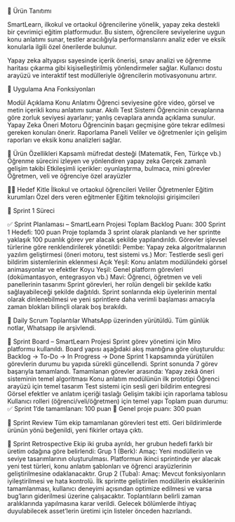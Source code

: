 
📌 Ürün Tanıtımı

SmartLearn, ilkokul ve ortaokul öğrencilerine yönelik, yapay zeka destekli bir çevrimiçi eğitim platformudur. Bu sistem, öğrencilere seviyelerine uygun konu anlatımı sunar, testler aracılığıyla performanslarını analiz eder ve eksik konularla ilgili özel önerilerde bulunur.

Yapay zeka altyapısı sayesinde içerik önerisi, sınav analizi ve öğrenme haritası çıkarma gibi kişiselleştirilmiş yönlendirmeler sağlar. Kullanıcı dostu arayüzü ve interaktif test modülleriyle öğrencilerin motivasyonunu artırır.

🎯 Uygulama Ana Fonksiyonları

Modül	Açıklama
Konu Anlatımı	Öğrenci seviyesine göre video, görsel ve metin içerikli konu anlatımı sunar.
Akıllı Test Sistemi	Öğrencinin cevaplarına göre zorluk seviyesi ayarlanır; yanlış cevaplara anında açıklama sunulur.
Yapay Zeka Öneri Motoru	Öğrencinin başarı geçmişine göre tekrar edilmesi gereken konuları önerir.
Raporlama Paneli	Veliler ve öğretmenler için gelişim raporları ve eksik konu analizleri sağlar.

🔧 Ürün Özellikleri
Kapsamlı müfredat desteği (Matematik, Fen, Türkçe vb.)
Öğrenme sürecini izleyen ve yönlendiren yapay zeka
Gerçek zamanlı gelişim takibi
Etkileşimli içerikler: oyunlaştırma, bulmaca, mini görevler
Öğretmen, veli ve öğrenciye özel arayüzler

👨‍🏫 Hedef Kitle
İlkokul ve ortaokul öğrencileri
Veliler
Öğretmenler
Eğitim kurumları
Özel ders veren eğitmenler
Eğitim teknolojisi girişimcileri

🚀 Sprint 1 Süreci

✅ Sprint Planlaması – SmartLearn Projesi
Toplam Backlog Puanı: 300
Sprint 1 Hedefi: 100 puan
Proje toplamda 3 sprint olarak planlandı ve her sprintte yaklaşık 100 puanlık görev yer alacak şekilde yapılandırıldı.
Görevler işlevsel türlerine göre renklendirilerek yönetildi:
 Pembe: Yapay zeka algoritmalarının yazılım geliştirmesi (öneri motoru, test sistemi vs.)
 Mor: Testlerde sesli geri bildirim sistemlerinin eklenmesi
 Açık Yeşil: Konu anlatım modülündeki görsel animasyonlar ve efektler
 Koyu Yeşil: Genel platform görevleri (dokümantasyon, entegrasyon vb.)
 Mavi: Öğrenci, öğretmen ve veli panellerinin tasarımı
Sprint görevleri, her rolün dengeli bir şekilde katkı sağlayabileceği şekilde dağıtıldı.
Sprint sonlarında ekip üyelerinin mental olarak dinlenebilmesi ve yeni sprintlere daha verimli başlaması amacıyla zaman blokları bilinçli olarak boş bırakıldı.

💬 Daily Scrum
Toplantılar WhatsApp üzerinden yürütüldü.
Tüm günlük notlar, Whatsapp ile arşivlendi.


📌 Sprint Board – SmartLearn Projesi
Sprint görev yönetimi için Miro platformu kullanıldı.
Board yapısı aşağıdaki akış mantığına göre oluşturuldu:
Backlog → To-Do → In Progress → Done
Sprint 1 kapsamında yürütülen görevlerin durumu bu yapıda sürekli güncellendi.
Sprint sonunda 7 görev başarıyla tamamlandı.
Tamamlanan görevler arasında:
Yapay zekâ öneri sisteminin temel algoritması
Konu anlatım modülünün ilk prototipi
Öğrenci arayüzü için temel tasarım
Test sistemi için sesli geri bildirim entegresi
Görsel efektler ve anlatım içeriği taslağı
Gelişim takibi için raporlama tablosu
Kullanıcı rolleri (öğrenci/veli/öğretmen) için temel yapı
Toplam puan durumu:
✅ Sprint 1’de tamamlanan: 100 puan
🎯 Genel proje puanı: 300 puan

🧪 Sprint Review
Tüm ekip tamamlanan görevleri test etti.
Geri bildirimlerde ürünün yönü beğenildi, yeni fikirler ortaya çıktı.

🔄 Sprint Retrospective
Ekip iki gruba ayrıldı, her grubun hedefi farklı bir üretim odağına göre belirlendi:
Grup 1 (Berk):
Amaç: Yeni modüllerin ve seviye tasarımlarının oluşturulması.
Platformun ikinci sprintinde yer alacak yeni test türleri, konu anlatım şablonları ve öğrenci arayüzlerinin geliştirilmesine odaklanacaktır.
Grup 2 (Tuba):
Amaç: Mevcut fonksiyonların iyileştirilmesi ve hata kontrolü.
İlk sprintte geliştirilen modüllerin eksiklerinin tamamlanması, kullanıcı deneyimi açısından optimize edilmesi ve varsa bug’ların giderilmesi üzerine çalışacaktır.
Toplantıların belirli zaman aralıklarında yapılmasına karar verildi.
Gelecek bölümlerde ihtiyaç duyulabilecek asset’lerin üretimi için listeler önceden hazırlandı.
